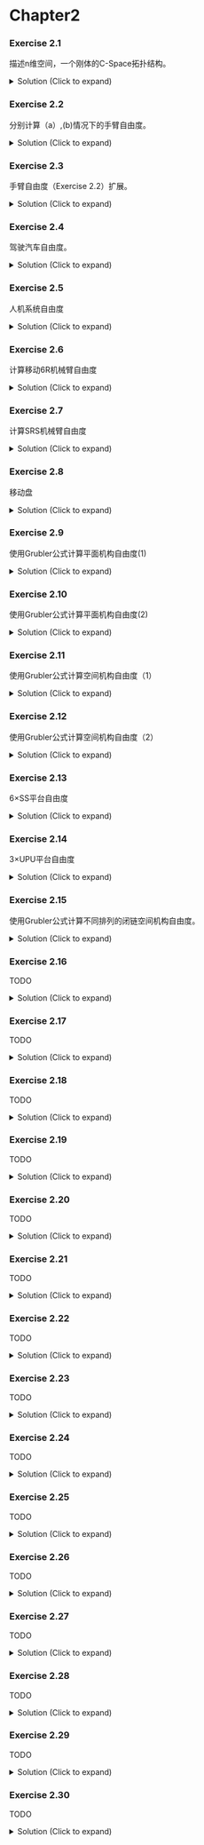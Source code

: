 # Chapter2

### Exercise 2.1

描述n维空间，一个刚体的C-Space拓扑结构。

<details>
<summary>Solution (Click to expand)</summary>

平移自由度$a=n$，旋转自由度$b=n(n-1)/2$.

C-space的拓扑空间为:

* n=2：$R^2\times S^1$

* n=3：$R^3\times S^2 \times S^1$

* n>3：$R^n\times S^{n-1} \times \dots \times S^1$

</details>


### Exercise 2.2

分别计算（a）,(b)情况下的手臂自由度。

<details>
<summary>Solution (Click to expand)</summary>

shoulder, elbow, wrist joints考虑为spherical joint(ball-and-socket).

(a) (4-1-3)*6+(3+3+3)=9

(b)固定手掌的情况： (3-1-3)*6+(3+3+3)=3

</details>

### Exercise 2.3

手臂自由度（Exercise 2.2）扩展。

<details>
<summary>Solution (Click to expand)</summary>

- 略

</details>

### Exercise 2.4

驾驶汽车自由度。

<details>
<summary>Solution (Click to expand)</summary>

相比手臂系统，增加一个R关节（方向盘），连杆数量N没有改变，根据Grubler公式，即其自由度为n+1。

</details>

### Exercise 2.5

人机系统自由度

<details>
<summary>Solution (Click to expand)</summary>
Grubler公式：$(7-1-7)*6+(1*5+3*2)=5$

</details>

### Exercise 2.6

计算移动6R机械臂自由度

<details>
<summary>Solution (Click to expand)</summary>

(a) 对于机械臂部分：$T^6$，对于底盘部分：$R^2\times S^1$，则整体为：$R^2\times T^7$

(b) Grubler公式：$(7-1-7)*6+(1*7)=1$  ，自由度为1。（6R机械臂，看作7个连杆，6个R关节）

(c) Grubler公式：$(12-1-13)*6+(1*13)=1$  ，自由度为1。

</details>

### Exercise 2.7

计算SRS机械臂自由度

<details>
<summary>Solution (Click to expand)</summary>

(a) $(8-1-9)*6+(1*3+3*6)=9$

(b) $((2n+2)-1-3n)*6+(1*n+3*2n)=n+6$

(c)  $((2n+2)-1-3n)*6+(1*n+3*n+2*n)=6$

</details>

### Exercise 2.8

移动盘

<details>
<summary>Solution (Click to expand)</summary>
1条腿Grubler公式：$(m-1-J)*6+F=d$

n条腿Grubler公式：$(((m-2)*n+2)-1-J*n)*6+(F*n)=6$

则有d=6

</details>

### Exercise 2.9

使用Grubler公式计算平面机构自由度(1)

<details>
<summary>Solution (Click to expand)</summary>
> Tip : $dof=m(N-1-J)+\sum_{i=1}^J f_i$ （条件：关节之间的约束相互独立)，对于平面机构m=3。

(a): $(10-1-12)*3+(1*9+1*3)=3$

(b): $(14-1-18)*3+(1*16+1*2)=3$

(c): $(8-1-9)*3+(1*6+1*2+2*2)=4$

(d): $(6-1-7)*3+(1*6+1*1)=1$

(e): $(14-1-18)*3+(1*14+1*4)=3$

(f): $(7-1-9)*3+(1*8+1*1)=0$

</details>

### Exercise 2.10

使用Grubler公式计算平面机构自由度(2)

<details>
<summary>Solution (Click to expand)</summary>

(a): $(6-1-7)*3+(1*7)=1$

(b): $(6-1-6)*3+(1*4+1*2)=3$

(c): $(14-1-18)*3+(1*16+1*2)=3$

(d): $(21-1-27)*3+(1*18+1*9)=6$

</details>

### Exercise 2.11

使用Grubler公式计算空间机构自由度（1）

<details>
<summary>Solution (Click to expand)</summary>
>  Tip : $dof=m(N-1-J)+\sum_{i=1}^J f_i$ （条件：关节之间的约束相互独立），对于空间机构m=3。

(a) $ (6-1-6)*6+(2*6)=0$, 不符合直觉，该机构的明显可活动的，即自由度大于0，因为关节之间的约束不是相互独立的。

(b) $(10-1-12)*6+(1*6+2*3+3*3)=3$

(c)$(5-1-6)*6+(2*3+3*3)=3$ 

> Tip: Cicular P 关节，还可以自旋，具有2个自由度。

(d)$(8-1-9)*6+(2*6+1*3)=3$ 

(e) $(8-1-8)*6+(1*2+2*4+1*2)=6$ 

(f) $(5-1-6)*6+(3*3+3*3)=6$ 

</details>

### Exercise 2.12 

使用Grubler公式计算空间机构自由度（2）

<details>
<summary>Solution (Click to expand)</summary>
(a) $ (8-1-9)*6+(2*6+1*3)=3$, （不确定）

(b) $ (9-1-9)*6+(1*9)=3$，不符合直觉，至少有4个自由度，最下面一个P关节，构成1个自由度，最上面两个P关节共同构成1个自由度，中间两个P关节独立分别构成1个自由度。

(c) $(14-1-18)*6+(1*6+2*6+3*6)=6$，符合直觉，上方平台具有6个自由度（3平移+3旋转）(不确定)。

(d) $(30-1-36)*6+(1*36)=6$，符合直觉，上方平台具有6个自由度（3平移+3旋转）(不确定)。

> Tip：一个关节应该对应两个连杆，如果3个连杆连接在同一个关节上（例如R关节），需要看作2个关节，4个连杆情况类似（看作3个关节）。

</details>

### Exercise 2.13

6×SS平台自由度

<details>
<summary>Solution (Click to expand)</summary>
Grubler公式：$(8-1-12)*6+(3*12)=6$

直觉上，上方平台应该具有4个自由度，可以在空间平移，以及自旋（绕z轴旋转）。

</details>

### Exercise 2.14

3×UPU平台自由度

<details>
<summary>Solution (Click to expand)</summary>
(a) Grubler公式： $(8-1-9)*6+(2*6+1*3)=3$

(b) 锁住3个P关节，上方平台不能再移动，该机构成为刚体，所以其自由度为3，符合Grubler公式的计算结果。

> Tip:  上方圆形平台是不能发生自旋的，由UPU中两个旋转关节轴平行约束确定。

</details>

### Exercise 2.15

使用Grubler公式计算不同排列的闭链空间机构自由度。

<details>
<summary>Solution (Click to expand)</summary>
(a) Grubler公式 $(6-1-6)*6+(1*6)=0$

(b) Grubler公式 $(6-1-6)*6+(1*6)=0$

结果显然不符合直觉。对于机构(a)，具有3个自由度（是一个类似平行四边形的机构），机构上方平台可以在一个平面内移动，并且能够调整倾角；对于机构（b），只有一个自由度，机构上方平台能有上下移动。

</details>

### Exercise 2.16

TODO

<details>
<summary>Solution (Click to expand)</summary>

TODO

</details>

### Exercise 2.17

TODO

<details>
<summary>Solution (Click to expand)</summary>

TODO

</details>

### Exercise 2.18

TODO

<details>
<summary>Solution (Click to expand)</summary>

TODO

</details>

### Exercise 2.19

TODO

<details>
<summary>Solution (Click to expand)</summary>

TODO

</details>

### Exercise 2.20

TODO

<details>
<summary>Solution (Click to expand)</summary>

TODO

</details>

### Exercise 2.21

TODO

<details>
<summary>Solution (Click to expand)</summary>

TODO

</details>

### Exercise 2.22

TODO

<details>
<summary>Solution (Click to expand)</summary>

TODO

</details>

### Exercise 2.23

TODO

<details>
<summary>Solution (Click to expand)</summary>

TODO

</details>

### Exercise 2.24

TODO

<details>
<summary>Solution (Click to expand)</summary>

TODO

</details>

### Exercise 2.25

TODO

<details>
<summary>Solution (Click to expand)</summary>

TODO

</details>

### Exercise 2.26

TODO

<details>
<summary>Solution (Click to expand)</summary>

TODO

</details>

### Exercise 2.27

TODO

<details>
<summary>Solution (Click to expand)</summary>

TODO

</details>

### Exercise 2.28

TODO

<details>
<summary>Solution (Click to expand)</summary>

TODO

</details>

### Exercise 2.29

TODO

<details>
<summary>Solution (Click to expand)</summary>

TODO

</details>

### Exercise 2.30

TODO

<details>
<summary>Solution (Click to expand)</summary>

TODO

</details>